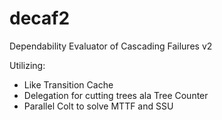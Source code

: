 decaf2
======

Dependability Evaluator of Cascading Failures v2

Utilizing:
- Like Transition Cache
- Delegation for cutting trees ala Tree Counter
- Parallel Colt to solve MTTF and SSU